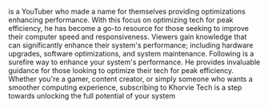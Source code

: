 is a YouTuber who made a name for themselves providing optimizations enhancing performance. With this focus on optimizing tech for peak efficiency, he has become a go-to resource for those seeking to improve their computer speed and responsiveness. Viewers gain knowledge that can significantly enhance their system's performance; including hardware upgrades, software optimizations, and system maintenance.
Following is a surefire way to enhance your system's performance. He provides invaluable guidance for those looking to optimize their tech for peak efficiency. Whether you're a gamer, content creator, or simply someone who wants a smoother computing experience, subscribing to Khorvie Tech is a step towards unlocking the full potential of your system
